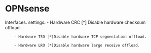 # OPNsense



Interfaces.
    settings.
        - Hardware CRC [*] Disable hardware checksum offload.

        - Hardware TSO [*]Disable hardware TCP segmentation offload.
        
        - Hardware LRO [*]Disable hardware large receive offload.
        